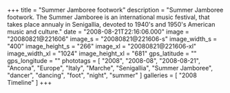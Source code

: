 +++
title = "Summer Jamboree footwork"
description = "Summer Jamboree footwork. The Summer Jamboree is an international music festival, that takes place annualy in Senigallia, devoted to 1940's and 1950's American music and culture."
date = "2008-08-21T22:16:06.000"
image = "20080821@221606"
image_s = "20080821@221606-s"
image_width_s = "400"
image_height_s = "266"
image_xl = "20080821@221606-xl"
image_width_xl = "1024"
image_height_xl = "681"
gps_latitude = ""
gps_longitude = ""
phototags = [ "2008", "2008-08", "2008-08-21", "Ancona", "Europe", "Italy", "Marche", "Senigallia", "Summer Jamboree", "dancer", "dancing", "foot", "night", "summer" ]
galleries = [ "2008 Timeline" ]
+++
